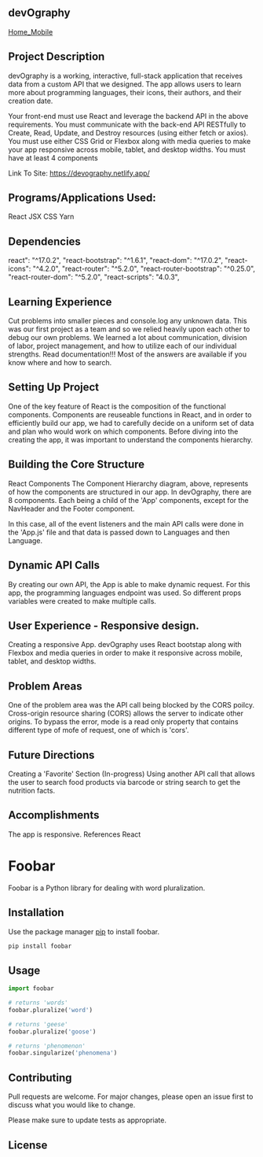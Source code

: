 ## devOgraphy
[Home_Mobile](https://user-images.githubusercontent.com/65795477/125976547-f39ebe7f-00e5-4988-b107-ff53a5ca906f.jpeg)


## Project Description
devOgraphy is a working, interactive, full-stack application that receives data from a custom API that we designed. The app allows users to learn more about programming languages, their icons, their authors, and their creation date.

Your front-end must use React and leverage the backend API in the above requirements.
You must communicate with the back-end API RESTfully to Create, Read, Update, and Destroy resources (using either fetch or axios).
You must use either CSS Grid or Flexbox along with media queries to make your app responsive across mobile, tablet, and desktop widths.
You must have at least 4 components

Link To Site: https://devography.netlify.app/

## Programs/Applications Used:
React
JSX
CSS
Yarn

## Dependencies
react": "^17.0.2",
    "react-bootstrap": "^1.6.1",
    "react-dom": "^17.0.2",
    "react-icons": "^4.2.0",
    "react-router": "^5.2.0",
    "react-router-bootstrap": "^0.25.0",
    "react-router-dom": "^5.2.0",
    "react-scripts": "4.0.3",

## Learning Experience
Cut problems into smaller pieces and console.log any unknown data. This was our first project as a team and so we relied heavily upon each other to debug our own problems. We learned a lot about communication, division of labor, project management, and how to utilize each of our individual strengths. Read documentation!!! Most of the answers are available if you know where and how to search.

## Setting Up Project
One of the key feature of React is the composition of the functional components. Components are reuseable functions in React, and in order to efficiently build our app, we had to carefully decide on a uniform set of data and plan who would work on which components. Before diving into the creating the app, it was important to understand the components hierarchy.



## Building the Core Structure
React Components
The Component Hierarchy diagram, above, represents of how the components are structured in our app. In devOgraphy, there are 8 components. Each being a child of the 'App' components, except for the NavHeader and the Footer component.

In this case, all of the event listeners and the main API calls were done in the 'App.js' file and that data is passed down to Languages and then Language.



## Dynamic API Calls
By creating our own API, the App is able to make dynamic request. For this app, the programming languages endpoint was used. So different props variables were created to make multiple calls.

## User Experience - Responsive design.
Creating a responsive App. devOgraphy uses React bootstap along with Flexbox and media queries in order to make it responsive across mobile, tablet, and desktop widths.

## Problem Areas
One of the problem area was the API call being blocked by the CORS poilcy. Cross-origin resource sharing (CORS) allows the server to indicate other origins. To bypass the error, mode is a read only property that contains different type of mofe of request, one of which is 'cors'.

## Future Directions
Creating a 'Favorite' Section (In-progress)
Using another API call that allows the user to search food products via barcode or string search to get the nutrition facts.

## Accomplishments
The app is responsive.
References
React

# Foobar

Foobar is a Python library for dealing with word pluralization.

## Installation

Use the package manager [pip](https://pip.pypa.io/en/stable/) to install foobar.

```bash
pip install foobar
```

## Usage

```python
import foobar

# returns 'words'
foobar.pluralize('word')

# returns 'geese'
foobar.pluralize('goose')

# returns 'phenomenon'
foobar.singularize('phenomena')
```

## Contributing
Pull requests are welcome. For major changes, please open an issue first to discuss what you would like to change.

Please make sure to update tests as appropriate.

## License

